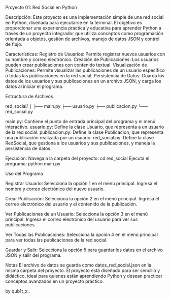 Proyecto 01: Red Social en Python


Descripción:
Este proyecto es una implementación simple de una red social en Python, diseñada para ejecutarse en la terminal.
 El objetivo es proporcionar una experiencia práctica y educativa para aprender Python a través de un proyecto integrador
 que utiliza conceptos como programación orientada a objetos, gestión de archivos, manejo de datos JSON y control de flujo.

Características:
Registro de Usuarios: Permite registrar nuevos usuarios con su nombre y correo electrónico.
Creación de Publicaciones: Los usuarios pueden crear publicaciones con contenido textual.
Visualización de Publicaciones: Permite visualizar las publicaciones de un usuario específico o todas las publicaciones en la red social.
Persistencia de Datos: Guarda los datos de los usuarios y sus publicaciones en un archivo JSON, y carga los datos al iniciar el programa.


Estructura de Archivos

red_social/
│
├── main.py
├── usuario.py
├── publicacion.py
└── red_social.py

main.py: Contiene el punto de entrada principal del programa y el menú interactivo.
usuario.py: Define la clase Usuario, que representa a un usuario de la red social.
publicacion.py: Define la clase Publicacion, que representa una publicación realizada por un usuario.
red_social.py: Define la clase RedSocial, que gestiona a los usuarios y sus publicaciones, y maneja la persistencia de datos.

Ejecución:
Navega a la carpeta del proyecto: cd red_social
Ejecuta el programa: python main.py

Uso del Programa

Registrar Usuario:
Selecciona la opción 1 en el menú principal.
Ingresa el nombre y correo electrónico del nuevo usuario.

Crear Publicación:
Selecciona la opción 2 en el menú principal.
Ingresa el correo electrónico del usuario y el contenido de la publicación.

Ver Publicaciones de un Usuario:
Selecciona la opción 3 en el menú principal.
Ingresa el correo electrónico del usuario para ver sus publicaciones.

Ver Todas las Publicaciones:
Selecciona la opción 4 en el menú principal para ver todas las publicaciones de la red social.

Guardar y Salir:
Selecciona la opción 5 para guardar los datos en el archivo JSON y salir del programa.

Notas
El archivo de datos se guarda como datos_red_social.json en la misma carpeta del proyecto.
El proyecto está diseñado para ser sencillo y didáctico, ideal para quienes están aprendiendo Python
 y desean practicar conceptos avanzados en un proyecto práctico.




 by qub1t_x:.       
